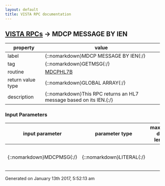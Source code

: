 ```yaml
---
layout: default
title: VISTA RPC documentation
---
```




## [VISTA RPCs](TableOfContent.md) &#8594; MDCP MESSAGE BY IEN 

 property | value 
--- | --- 
 label | {::nomarkdown}MDCP MESSAGE BY IEN{:/}
 tag | {::nomarkdown}GETMSG{:/}
 routine | [MDCPHL7B](http://code.osehra.org/dox/Routine_MDCPHL7B_source.html)
 return value type | {::nomarkdown}GLOBAL ARRAY{:/}
 description | {::nomarkdown}This RPC returns an HL7 message based on its IEN.{:/}

### Input Parameters

| input parameter | parameter type | maximum data length | required | description | 
| --- | --- | --- | --- | --- | 
| {::nomarkdown}MDCPMSG{:/} | {::nomarkdown}LITERAL{:/} |  | {::nomarkdown}true{:/} | {::nomarkdown}This is the ien of the message in file 772.{:/} | 




 Generated on January 13th 2017, 5:52:13 am